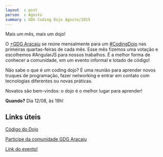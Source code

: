 ```yaml
---
layout  : post
person  : Agosto
summary : GDG Coding Dojo Agosto/2015
---
```


Mais um mês, mais um dojo!

O [+GDG Aracaju](https://plus.google.com/117712497785310292400) se reúne mensalmente para um [#CodingDojo](https://plus.google.com/explore/CodingDojo) nas primeiras quartas-feiras de cada mês. Esse mês fizemos uma votação e escolhemos #AngularJS  para nossos trabalhos. É a melhor forma de conhecer a comunidade, em um evento informal e lotado de código!

Não sabe o que é um coding dojo? É uma reunião para aprender novos truques de programação, fazer networking e entrar em contato com tecnologias diferentes ou novas práticas.

Novatos são bem-vindos: o dojo é o melhor lugar para aprender!﻿

**Quando?** Dia 12/08, às 19h!

## Links úteis

[Código do Dojo](https://github.com/dojo-se/dojo-agosto-fizzbuzz)

[Participe da comunidade GDG Aracaju](http://plus.google.com/communities/100418157558568471841)

[Link do evento!](https://goo.gl/h4AE4I)
